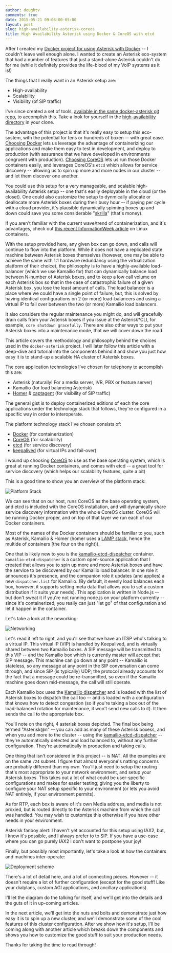 ```yaml
---
author: dougbtv
comments: true
date: 2015-05-21 09:08:00-05:00
layout: post
slug: high-availability-asterisk-coreos
title: High Availability Asterisk using Docker & CoreOS with etcd
---
```


After I created my [Docker project for using Asterisk with Docker](https://github.com/dougbtv/docker-asterisk) -- I couldn't leave well enough alone. I wanted to create an Asterisk eco-system that had a number of features that just a stand-alone Asterisk couldn't do for me (while it definitely provides the life-blood of my VoIP systems as it is!)

The things that I really want in an Asterisk setup are:

* High-availability
* Scalability
* Visibility (of SIP traffic)

I've since created a set of tools, [available in the same docker-asterisk git repo](https://github.com/dougbtv/docker-asterisk), to accomplish this. Take a look for yourself in the [high-availability directory](https://github.com/dougbtv/docker-asterisk/tree/master/high-availability) in your clone.

The advantage of this project is that it's really easy to setup this eco-system, with the potential for tens or hundreds of boxen -- with great ease. [Choosing Docker](https://www.docker.com/whatisdocker/) lets us leverage the advantage of containerizing our applications and make them easy to test in development, and deploy to production (with assurance that we have developed in environments congruent with production). [Choosing CoreOS](https://coreos.com/using-coreos/) lets us run those Docker containers easily, and leverages CoreOS's `etcd` which allows for service discovery -- allowing us to spin up more and more nodes in our cluster -- and let them discover one another.

You could use this setup for a very manageable, and scalable high-availability Asterisk setup -- one that's easily deployable in the cloud (or the closet). One could also customize the setup to dynmically allocate or deallocate more Asterisk boxes during their busy hour -- if paying per cycle with a cloud provider, it's plausible dynamically spinning boxes up and down could save you some considerable "[skrilla](http://www.urbandictionary.com/define.php?term=skrilla)" (that's money).

If you aren't familiar with the current wave/trend of containerization, and it's advantages, check out [this recent InformationWeek article](http://www.informationweek.com/cloud/platform-as-a-service/linux-container-operating-systems-thin-is-in/a/d-id/1320478) on Linux containers.

With the setup provided here, any given box can go down, and calls will continue to flow into the platform. While it does not have a replicated state machine between Asterisk boxes themselves (however, one may be able to achieve the same with 1:1 hardware redundancy using the virtualization platform of their choice), the philosophy is to have a highly-available load-balancer (which we use Kamailio for) that can dynamically balance load between N-number of Asterisk boxes, and to keep a low call volume on each Asterisk box so that in the case of catastrophic failure of a given Asterisk box, you lose the least amount of calls. The load balancer is a place where we could have a single point of failure, but, this is solved by having identical configurations on 2 (or more) load-balancers and using a virtual IP to fail over between the two (or more) Kamailio load balancers.

It also considers the regular maintenance you might do, and will gracefully drain calls from your Asterisk boxes if you issue at the Asterisk*CLI, for example, `core shutdown gracefully`. There are also other ways to put your Asterisk boxes into a maintenance mode, that we will cover down the road.

This article covers the methodology and philosophy behind the choices used in the `docker-asterisk` project. I will later follow this article with a deep-dive and tutorial into the components behind it and show you just how easy it is to stand-up a scalable HA cluster of Asterisk boxes.

The core application technologies I've chosen for telephony to accomplish this are:

* Asterisk (naturally! For a media server, IVR, PBX or feature server)
* Kamailio (for load balancing Asterisk)
* [Homer](http://www.sipcapture.org/) & [captagent](https://github.com/sipcapture/captagent) (for visibility of SIP traffic)

The general gist is to deploy containerized editions of each the core applications under the technology stack that follows, they're configured in a specific way in order to interoperate.

The platform technology stack I've chosen consists of:

* [Docker](https://www.docker.com/whatisdocker/) (for containerization)
* [CoreOS](https://coreos.com/) (for scalability)
* [etcd](https://coreos.com/etcd/) (for service discovery)
* [keepalived](http://www.keepalived.org/) (for virtual IPs and fail-over)

I wound up choosing [CoreOS](https://coreos.com/) to use as the base operating system, which is great at running Docker containers, and comes with etcd -- a great tool for service discovery (which helps our scalability features, quite a bit)

This is a good time to show you an overview of the platform stack:

![Platform Stack](http://i.imgur.com/2zTAII9.png)

We can see that on our host, runs CoreOS as the base operating system, and etcd is included with the CoreOS installation, and will dynamically share service discovery information with the whole CoreOS cluster. CoreOS will be running Docker proper, and on top of that layer we run each of our Docker containers. 

Most of the names of the Docker containers should be familiar to you, such as Asterisk, Kamailio & Homer (homer uses a [LAMP stack](http://en.wikipedia.org/wiki/LAMP_%28software_bundle%29), hence the multide of containers [the four on the right]).

One that is likely new to you is the [kamailio-etcd-dispatcher](https://github.com/dougbtv/kamailio-etcd-dispatcher) container. `kamailio-etcd-dispatcher` is a custom open-source application that I created that allows you to spin up more and more Asterisk boxes and have the service to be discovered by our Kamailio load balancer. In one role it announces it's presence, and the companion role it updates (and applies) a new `dispatcher.list` for Kamailio. (By default, it evenly load balances each box, however, it supports setting meta data that allows you to set a custom distribution if it suits your needs). This application is written in Node.js -- but don't sweat it if you're not running node.js on your platform currently -- since it's containerized, you really can just "let go" of that configuration and let it happen in the container. 

Let's take a look at the neworking:

![Networking](http://i.imgur.com/G4yu1Pq.png)

Let's read it left to right, and you'll see that we have an ITSP who's talking to a virtual IP. This virtual IP (VIP) is handled by Keepalived, and is virtually shared between two Kamailio boxes. A SIP message will be transmitted to this VIP -- and the Kamailio box which is currently master will accept that SIP message. This machine can go down at any point -- Kamailio is stateless, so any message at any point in the SIP conversation can come through, and since SIP (is typically) UDP; the protocol already accounts for the fact that a message could be re-transmitted, so even if the Kamailio machine goes down mid-message, the call will still operate.

Each Kamailio box uses the [Kamailio dispatcher](http://kamailio.org/docs/modules/4.3.x/modules/dispatcher.html) and is loaded with the list of Asterisk boxes to dispatch the call too -- and is loaded with a configuration that knows how to detect congestion (so if you're taking a box out of the load-balanced rotation for maintenance, it won't send new calls to it). It then sends the call to the appropriate box.

You'll note on the right, 4 asterisk boxes depicted. The final box being termed "Asterisk@n" -- you can add as many of these Asterisk boxess, and when you add more to the cluster -- using the [kamailio-etcd-dispatcher](https://github.com/dougbtv/kamailio-etcd-dispatcher) -- they're automatically detected and load balanced to, without any further configuration. They're automatically in production and taking calls.

One thing that isn't considered in this project -- is NAT. All the examples are on the same `/24` subnet. I figure that almost everyone's natting concerns are probably different than my own. You'll just need to setup the routing that's most appropriate to your network environment, and setup your Asterisk boxes. This takes out a lot of what could be user-specific configurations and makes for easier testing; giving you the liberty to configure your NAT setup specific to your environment (or lets you avoid NAT entirely, if your environment permits).

As for RTP, each box is aware of it's own Media address, and media is not proxied, but is routed directly to the Asterisk machine from which the call was handled. You may wish to customize this otherwise if you have other needs in your environment.

Asterisk fanboy alert: I haven't yet accounted for this setup using IAX2, but, I know it's possible, and I always prefer to to SIP. If you have a use-case where you can go purely IAX2 I don't want to postpone your joy!

Finally, but possibly most importantly, let's take a look at how the containers and machines inter-operate:

![Deployment scheme](http://i.imgur.com/sOgga6w.png)

There's a lot of detail here, and a lot of connecting pieces. However -- it doesn't require a lot of further configuration (except for the good stuff! Like your dialplans, custom AGI applications, and ancillary applications).

I'll let the diagram do the talking for itself, and we'll get into the details and the guts of it in up-coming articles.

In the next article, we'll get into the nuts and bolts and demonstrate just how easy it is to spin up a new cluster, and we'll demonstrate some of the cool features of this cluster configuration. After we show how it's setup, I'll be coming along with another article which breaks down the components and shows you how to customize the good stuff to suit your production needs.

Thanks for taking the time to read through!
